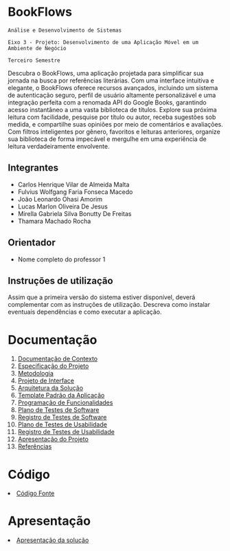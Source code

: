 # BookFlows

`Análise e Desenvolvimento de Sistemas`

`Eixo 3 - Projeto: Desenvolvimento de uma Aplicação Móvel em um Ambiente de Negócio`

`Terceiro Semestre`


Descubra o BookFlows, uma aplicação projetada para simplificar sua jornada na busca por referências literárias. Com uma interface intuitiva e elegante, o BookFlows oferece recursos avançados, incluindo um sistema de autenticação seguro, perfil de usuário altamente personalizável e uma integração perfeita com a renomada API do Google Books, garantindo acesso instantâneo a uma vasta biblioteca de títulos. Explore sua próxima leitura com facilidade, pesquise por título ou autor, receba sugestões sob medida, e compartilhe suas opiniões por meio de comentários e avaliações. Com filtros inteligentes por gênero, favoritos e leituras anteriores, organize sua biblioteca de forma impecável e mergulhe em uma experiência de leitura verdadeiramente envolvente.

## Integrantes

* Carlos Henrique Vilar de Almeida Malta
* Fulvius Wolfgang Faria Fonseca Macedo
* João Leonardo Ohasi Amorim
* Lucas Marlon Oliveira De Jesus
* Mirella Gabriela Silva Bonutty De Freitas
* Thamara Machado Rocha

## Orientador

* Nome completo do professor 1

## Instruções de utilização

Assim que a primeira versão do sistema estiver disponível, deverá complementar com as instruções de utilização. Descreva como instalar eventuais dependências e como executar a aplicação.

# Documentação

<ol>
<li><a href="docs/01-Documentação de Contexto.md"> Documentação de Contexto</a></li>
<li><a href="docs/02-Especificação do Projeto.md"> Especificação do Projeto</a></li>
<li><a href="docs/03-Metodologia.md"> Metodologia</a></li>
<li><a href="docs/04-Projeto de Interface.md"> Projeto de Interface</a></li>
<li><a href="docs/05-Arquitetura da Solução.md"> Arquitetura da Solução</a></li>
<li><a href="docs/06-Template Padrão da Aplicação.md"> Template Padrão da Aplicação</a></li>
<li><a href="docs/07-Programação de Funcionalidades.md"> Programação de Funcionalidades</a></li>
<li><a href="docs/08-Plano de Testes de Software.md"> Plano de Testes de Software</a></li>
<li><a href="docs/09-Registro de Testes de Software.md"> Registro de Testes de Software</a></li>
<li><a href="docs/10-Plano de Testes de Usabilidade.md"> Plano de Testes de Usabilidade</a></li>
<li><a href="docs/11-Registro de Testes de Usabilidade.md"> Registro de Testes de Usabilidade</a></li>
<li><a href="docs/12-Apresentação do Projeto.md"> Apresentação do Projeto</a></li>
<li><a href="docs/13-Referências.md"> Referências</a></li>
</ol>

# Código

<li><a href="src/README.md"> Código Fonte</a></li>

# Apresentação

<li><a href="presentation/README.md"> Apresentação da solução</a></li>
